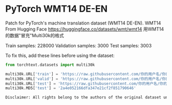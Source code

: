 # PyTorch WMT14 DE-EN

Patch for PyTorch's machine translation dataset (WMT14 DE-EN).
WMT14 From Hugging Face https://huggingface.co/datasets/wmt/wmt14
用WMT14的数据"冒充"Multi30k的格式

Train samples: 228000
Validation samples: 3000
Test samples: 3003

To fix this, add these lines before using the dataset:

```python
from torchtext.datasets import multi30k

multi30k.URL['train'] = 'https://raw.githubusercontent.com/你的用户名/你的仓库/main/training.tar.gz'
multi30k.URL['valid'] = 'https://raw.githubusercontent.com/你的用户名/你的仓库/main/validation.tar.gz' 
multi30k.URL['test'] = 'https://raw.githubusercontent.com/你的用户名/你的仓库/main/test.tar.gz'
multi30k.MD5['test'] = '2a4e052166dfa347e21cf2f851790646'

Disclaimer: All rights belong to the authors of the original dataset under the original license.
